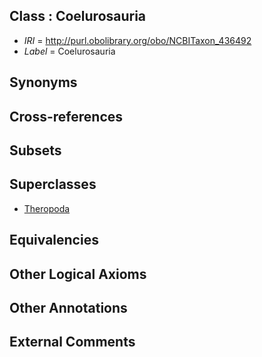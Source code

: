 
## Class : Coelurosauria

 * *IRI* = http://purl.obolibrary.org/obo/NCBITaxon_436492
 * *Label* = Coelurosauria

## Synonyms


## Cross-references


## Subsets


## Superclasses

 * [Theropoda](../../NCBITaxon/91/NCBITaxon_436491.md)

## Equivalencies


## Other Logical Axioms


## Other Annotations


## External Comments

